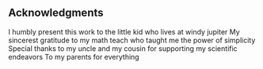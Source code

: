## Acknowledgments

I humbly present this work to the little kid who lives at windy jupiter
My sincerest gratitude to my math teach who taught me the power of simplicity
Special thanks to my uncle and my cousin for supporting my scientific endeavors
To my parents for everything
